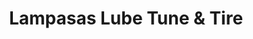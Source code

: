 ---
title: "Lampasas Lube Tune & Tire"
url: /lampasas/lampasas-lube-tune-and-tire/
shop: car repair
---